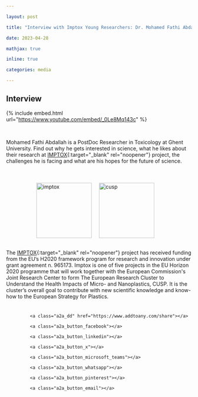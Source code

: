 ```yaml
---

layout: post

title: "Interview with Imptox Young Researchers: Dr. Mohamed Fathi Abdallah"

date: 2023-04-28

mathjax: true

inline: true

categories: media

---
```

## Interview


{% include embed.html url="https://www.youtube.com/embed/_0Le8Mq143c" %}

<br />

Mohamed Fathi Abdallah is a PostDoc Researcher in Toxicology at Ghent University. Find out why he gets interested in science, what he likes about their research at [IMPTOX](https://www.imptox.eu/en/){:target="_blank" rel="noopener"} project, the challenges he is facing and what are his hopes for the future of science.

<br />

<div class="image-container">

  <img class="imptox-image" src="/images/imptox.png" alt="imptox">

  <img class="cusp-image" src="/images/cusp.png" alt="cusp">

</div>



<style>

.image-container {

  display: flex;

  flex-direction: row; /* Change to row */

  justify-content: center;

  align-items: center;

  margin-top: 20px; /* Add some margin */

}



.imptox-image,

.cusp-image {

  width: 150px; /* Adjust image size */

  height: 150px;

  object-fit: contain; /* Change it from cover to contain to have the full image without being cut off*/

  margin-right: 20px; /* Add some margin */

}

</style>



<style>

    .a2a_kit {

        float: right; /* Float the div to the right */

        margin: 10px; /* Add some margin for spacing */

    }

</style>

<br />

The [IMPTOX](https://www.imptox.eu/en/){:target="_blank" rel="noopener"} project has received funding from the EU’s H2020 framework program for research and innovation under grant agreement n. 965173. Imptox is one of five projects in the EU Horizon 2020 programme that will work together with the European Commission's Joint Research Center to form The European Research Cluster to Understand the Health Impacts of Micro- and Nanoplastics, CUSP. It is the cluster’s overall goal to contribute with new scientific knowledge and know-how to the European Strategy for Plastics.



<!-- AddToAny BEGIN -->

<div class="a2a_kit a2a_kit_size_32 a2a_default_style">

    <a class="a2a_dd" href="https://www.addtoany.com/share"></a>

    <a class="a2a_button_facebook"></a>

    <a class="a2a_button_linkedin"></a>

    <a class="a2a_button_x"></a>

    <a class="a2a_button_microsoft_teams"></a>

    <a class="a2a_button_whatsapp"></a>

    <a class="a2a_button_pinterest"></a>

    <a class="a2a_button_email"></a>

</div>

<script>

    var a2a_config = a2a_config || {};

    a2a_config.num_services = 12;

</script>

<script async src="https://static.addtoany.com/menu/page.js"></script>

<!-- AddToAny END -->

